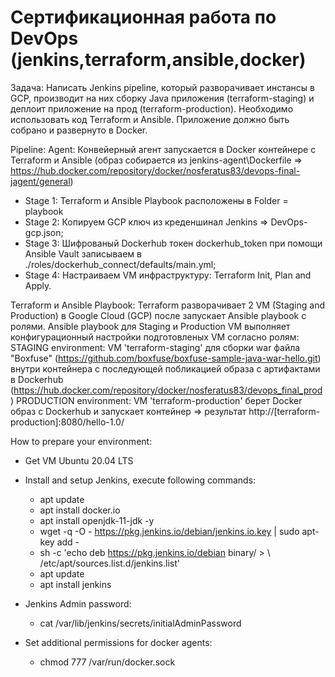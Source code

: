 # Сертификационная работа по DevOps (jenkins,terraform,ansible,docker)

Задача: Написать Jenkins pipeline, который разворачивает инстансы в GCP, производит на них сборку Java приложения (terraform-staging) и деплоит приложение на
прод (terraform-production). Необходимо использовать код Terraform и Ansible. Приложение должно быть собрано и развернуто в Docker.

Pipeline:
Agent: Конвейерный агент запускается в Docker контейнере с Terraform и Ansible (образ собирается из jenkins-agent\Dockerfile => https://hub.docker.com/repository/docker/nosferatus83/devops-final-jagent/general)

- Stage 1: Terraform и Ansible Playbook расположены в Folder = playbook
- Stage 2: Копируем GCP ключ из креденшинал Jenkins => DevOps-gcp.json;
- Stage 3: Шифрованый Dockerhub токен dockerhub_token при помощи Ansible Vault записываем в ./roles/dockerhub_connect/defaults/main.yml;
- Stage 4: Настраиваем VM инфраструктуру: Terraform Init, Plan and Apply.

Terraform и Ansible Playbook:
Terraform разворачивает 2 VM (Staging and Production) в Google Cloud (GCP) после запускает Ansible playbook с ролями.
Ansible playbook для Staging и Production VM выполняет конфигурационный настройки подготовленых VM согласно ролям:
STAGING environment: VM 'terraform-staging' для сборки war файла "Boxfuse" (https://github.com/boxfuse/boxfuse-sample-java-war-hello.git) внутри контейнера с последующей побликацией образа с артифактами в Dockerhub (https://hub.docker.com/repository/docker/nosferatus83/devops_final_prod)
PRODUCTION environment: VM 'terraform-production' берет Docker образ с Dockerhub и запускает контейнер => результат http://[terraform-production]:8080/hello-1.0/

How to prepare your environment:
- Get VM Ubuntu 20.04 LTS
- Install and setup Jenkins, execute following commands:
     - apt update
     - apt install docker.io
     - apt install openjdk-11-jdk -y
     - wget -q -O - https://pkg.jenkins.io/debian/jenkins.io.key | sudo apt-key add -
     - sh -c 'echo deb https://pkg.jenkins.io/debian binary/ > \ /etc/apt/sources.list.d/jenkins.list'
     - apt update
     - apt install jenkins

- Jenkins Admin password:
     - cat /var/lib/jenkins/secrets/initialAdminPassword

- Set additional permissions for docker agents:
     - chmod 777 /var/run/docker.sock

